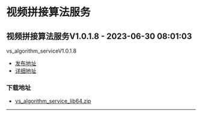 # 视频拼接算法服务
## 视频拼接算法服务V1.0.1.8 - 2023-06-30 08:01:03
vs_algorithm_serviceV1.0.1.8
*  [发布地址](https://github.com/jadehh/VideoStitching/releases/tag/vs_algorithm_serviceV1.0.1.8)
*  [详细地址](https://github.com/jadehh/jadehh_file/releases/tag/vs_algorithm_serviceV1.0.1.8)
### 下载地址
* [vs_algorithm_service_lib64.zip](https://gh.ddlc.top/https://github.com/jadehh/jadehh_file/releases/download/vs_algorithm_serviceV1.0.1.8/vs_algorithm_service_lib64.zip)
----